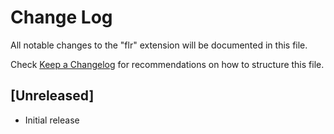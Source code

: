 # Change Log

All notable changes to the "flr" extension will be documented in this file.

Check [Keep a Changelog](http://keepachangelog.com/) for recommendations on how to structure this file.

## [Unreleased]

- Initial release